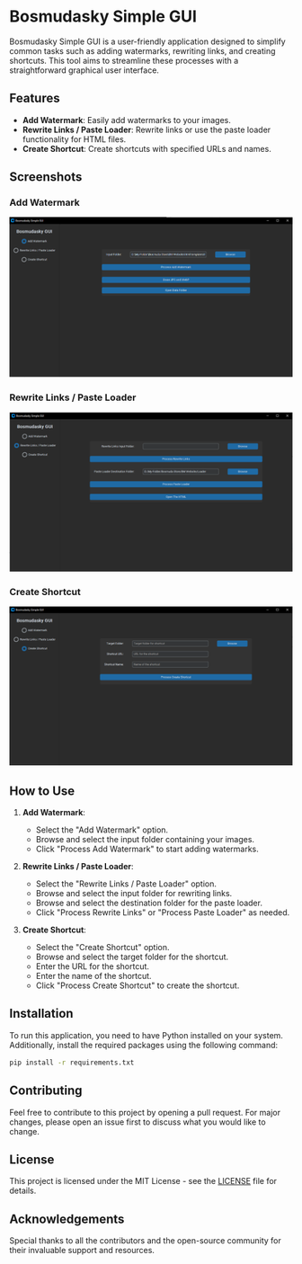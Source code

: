 # Bosmudasky Simple GUI

Bosmudasky Simple GUI is a user-friendly application designed to simplify common tasks such as adding watermarks, rewriting links, and creating shortcuts. This tool aims to streamline these processes with a straightforward graphical user interface.

## Features

- **Add Watermark**: Easily add watermarks to your images.
- **Rewrite Links / Paste Loader**: Rewrite links or use the paste loader functionality for HTML files.
- **Create Shortcut**: Create shortcuts with specified URLs and names.

## Screenshots

### Add Watermark
![Add Watermark](https://github.com/proton-maker/GUI-Pyhon-Personal-Use/blob/main/image/1.png)

### Rewrite Links / Paste Loader
![Rewrite Links / Paste Loader](https://github.com/proton-maker/GUI-Pyhon-Personal-Use/blob/main/image/2.png)

### Create Shortcut
![Create Shortcut](https://github.com/proton-maker/GUI-Pyhon-Personal-Use/blob/main/image/3.png)

## How to Use

1. **Add Watermark**:
   - Select the "Add Watermark" option.
   - Browse and select the input folder containing your images.
   - Click "Process Add Watermark" to start adding watermarks.

2. **Rewrite Links / Paste Loader**:
   - Select the "Rewrite Links / Paste Loader" option.
   - Browse and select the input folder for rewriting links.
   - Browse and select the destination folder for the paste loader.
   - Click "Process Rewrite Links" or "Process Paste Loader" as needed.

3. **Create Shortcut**:
   - Select the "Create Shortcut" option.
   - Browse and select the target folder for the shortcut.
   - Enter the URL for the shortcut.
   - Enter the name of the shortcut.
   - Click "Process Create Shortcut" to create the shortcut.

## Installation

To run this application, you need to have Python installed on your system. Additionally, install the required packages using the following command:

```bash
pip install -r requirements.txt
```

## Contributing

Feel free to contribute to this project by opening a pull request. For major changes, please open an issue first to discuss what you would like to change.

## License

This project is licensed under the MIT License - see the [LICENSE](LICENSE) file for details.

## Acknowledgements

Special thanks to all the contributors and the open-source community for their invaluable support and resources.
